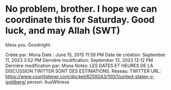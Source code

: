 # No problem, brother. I hope we can coordinate this for Saturday. Good luck, and may Allah (SWT)
bless you. Goodnight.

Créée par: Mona
Date : June 15, 2015 11:59 PM
Date de création: September 11, 2023 3:52 PM
Dernière modification: September 13, 2023 12:12 PM
Dernière modification par: Mona
Notes: LES DATES ET HEURES DE LA DISCUSSION TWITTER SONT DES ESTIMATIONS.
Réseau: TWITTER
URL: https://www.courtlistener.com/docket/6259243/100/1/united-states-v-goldberg/
person: AusWitness